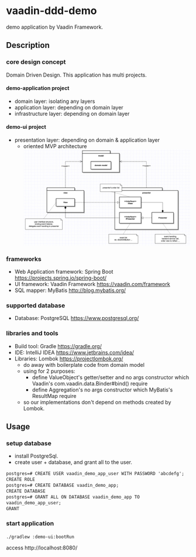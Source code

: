 # vaadin-ddd-demo

demo application by Vaadin Framework.  

## Description

### core design concept

Domain Driven Design.
This application has multi projects.

#### demo-application project

* domain layer: isolating any layers
* application layer: depending on domain layer
* infrastructure layer: depending on domain layer

#### demo-ui project

* presentation layer: depending on domain & application layer
  * oriented MVP architecture
![mvp-concept](./mvp-concept.png)

### frameworks

* Web Application framework: Spring Boot https://projects.spring.io/spring-boot/ 
* UI framework: Vaadin Framework https://vaadin.com/framework
* SQL mapper: MyBatis http://blog.mybatis.org/

### supported database

* Database: PostgreSQL https://www.postgresql.org/

### libraries and tools

* Build tool: Gradle https://gradle.org/
* IDE: IntelliJ IDEA https://www.jetbrains.com/idea/
* Libraries: Lombok https://projectlombok.org/
  * do away with boilerplate code from domain model
  * using for 2 purposes:
    * define ValueObject's getter/setter and no args constructor which Vaadin's com.vaadin.data.Binder#bind() require
    * define Aggregation's no args constructor which MyBatis's ResultMap require
  * so our implementations don't depend on methods created by Lombok.

## Usage

### setup database

* install PostgreSql.
* create user + database, and grant all to the user. 

```
postgres=# CREATE USER vaadin_demo_app_user WITH PASSWORD 'abcdefg';
CREATE ROLE
postgres=# CREATE DATABASE vaadin_demo_app;
CREATE DATABASE
postgres=# GRANT ALL ON DATABASE vaadin_demo_app TO vaadin_demo_app_user;
GRANT
```

### start application

`./gradlew :demo-ui:bootRun`

access http://localhost:8080/
